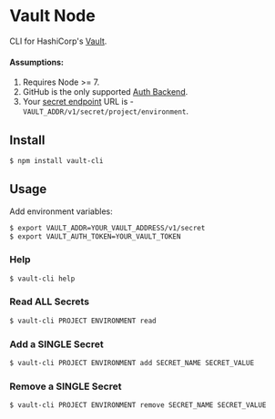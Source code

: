 # Vault Node

CLI for HashiCorp's [Vault](https://www.vaultproject.io/).

#### Assumptions:

1. Requires Node >= 7.
1. GitHub is the only supported [Auth Backend](https://www.vaultproject.io/docs/auth/github.html).
1. Your [secret endpoint](https://www.vaultproject.io/api/index.html#reading-writing-and-listing-secrets) URL is - `VAULT_ADDR/v1/secret/project/environment`.

## Install

```sh
$ npm install vault-cli
```

## Usage

Add environment variables:

```sh
$ export VAULT_ADDR=YOUR_VAULT_ADDRESS/v1/secret
$ export VAULT_AUTH_TOKEN=YOUR_VAULT_TOKEN
```

### Help

```sh
$ vault-cli help
```

### Read ALL Secrets

```sh
$ vault-cli PROJECT ENVIRONMENT read
```

### Add a SINGLE Secret

```sh
$ vault-cli PROJECT ENVIRONMENT add SECRET_NAME SECRET_VALUE
```

### Remove a SINGLE Secret

```sh
$ vault-cli PROJECT ENVIRONMENT remove SECRET_NAME SECRET_VALUE
```
